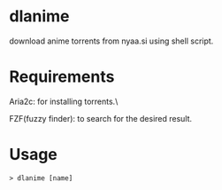 # dlanime
download anime torrents from nyaa.si using shell script. 
# Requirements
Aria2c: for installing torrents.\

FZF(fuzzy finder): to search for the desired result.
# Usage
``` > dlanime [name] ```
